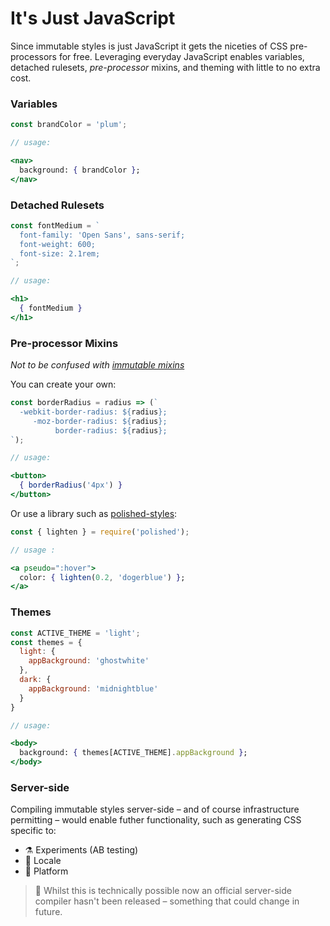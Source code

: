# It's Just JavaScript

Since immutable styles is just JavaScript it gets the niceties of CSS pre-processors for free. Leveraging everyday JavaScript enables variables, detached rulesets, *pre-processor* mixins, and theming with little to no extra cost.

### Variables

```jsx
const brandColor = 'plum';

// usage:

<nav>
  background: { brandColor };
</nav>
```

### Detached Rulesets

```jsx
const fontMedium = `
  font-family: 'Open Sans', sans-serif;
  font-weight: 600;
  font-size: 2.1rem;
`;

// usage:

<h1>
  { fontMedium }
</h1>
```

### Pre-processor Mixins
*Not to be confused with [immutable mixins]()*

You can create your own:

```jsx
const borderRadius = radius => (`
  -webkit-border-radius: ${radius};
     -moz-border-radius: ${radius};
          border-radius: ${radius};
`);

// usage:

<button>
  { borderRadius('4px') }
</button>
```

Or use a library such as [polished-styles](https://github.com/styled-components/polished):

```jsx
const { lighten } = require('polished');

// usage :

<a pseudo=":hover">
  color: { lighten(0.2, 'dogerblue') };
</a>
```

### Themes

```jsx
const ACTIVE_THEME = 'light';
const themes = {
  light: {
    appBackground: 'ghostwhite'
  },
  dark: {
    appBackground: 'midnightblue'
  }
}

// usage:

<body>
  background: { themes[ACTIVE_THEME].appBackground };
</body>
```

### Server-side

Compiling immutable styles server-side – and of course infrastructure permitting – would enable futher functionality, such as generating CSS specific to:

- ⚗️ Experiments (AB testing)
- 🎌 Locale
- 📱 Platform

> 🔮 Whilst this is technically possible now an official server-side compiler hasn't been released – something that could change in future.


